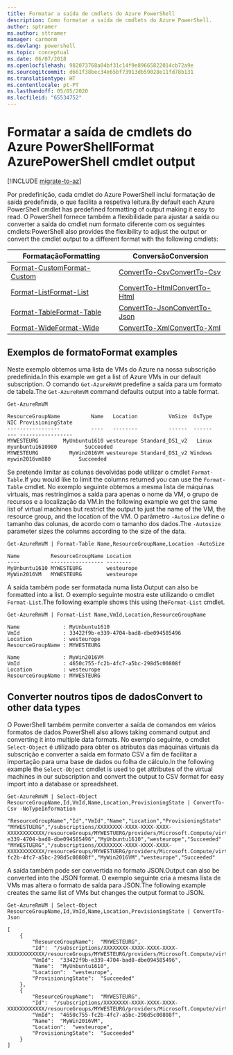 ```yaml
---
title: Formatar a saída de cmdlets do Azure PowerShell
description: Como formatar a saída de cmdlets do Azure PowerShell.
author: sptramer
ms.author: sttramer
manager: carmonm
ms.devlang: powershell
ms.topic: conceptual
ms.date: 06/07/2018
ms.openlocfilehash: 982073768a04bf31c14f9e89665822014cb72a9e
ms.sourcegitcommit: d661f38bec34e65bf73913db59028e11fd78b131
ms.translationtype: HT
ms.contentlocale: pt-PT
ms.lasthandoff: 05/05/2020
ms.locfileid: "65534752"
---
```

# <a name="format-azurepowershell-cmdlet-output"></a><span data-ttu-id="7832e-103">Formatar a saída de cmdlets do Azure PowerShell</span><span class="sxs-lookup"><span data-stu-id="7832e-103">Format AzurePowerShell cmdlet output</span></span>

[!INCLUDE [migrate-to-az](../includes/migrate-to-az.md)]

<span data-ttu-id="7832e-104">Por predefinição, cada cmdlet do Azure PowerShell inclui formatação de saída predefinida, o que facilita a respetiva leitura.</span><span class="sxs-lookup"><span data-stu-id="7832e-104">By default each Azure PowerShell cmdlet has predefined formatting of output making it easy to read.</span></span>  <span data-ttu-id="7832e-105">O PowerShell fornece também a flexibilidade para ajustar a saída ou converter a saída do cmdlet num formato diferente com os seguintes cmdlets:</span><span class="sxs-lookup"><span data-stu-id="7832e-105">PowerShell also provides the flexibility to adjust the output or convert the cmdlet output to a different format with the following cmdlets:</span></span>

| <span data-ttu-id="7832e-106">Formatação</span><span class="sxs-lookup"><span data-stu-id="7832e-106">Formatting</span></span>      | <span data-ttu-id="7832e-107">Conversão</span><span class="sxs-lookup"><span data-stu-id="7832e-107">Conversion</span></span>       |
|-----------------|------------------|
| [<span data-ttu-id="7832e-108">Format-Custom</span><span class="sxs-lookup"><span data-stu-id="7832e-108">Format-Custom</span></span>](/powershell/module/microsoft.powershell.utility/format-custom) | [<span data-ttu-id="7832e-109">ConvertTo-Csv</span><span class="sxs-lookup"><span data-stu-id="7832e-109">ConvertTo-Csv</span></span>](/powershell/module/microsoft.powershell.utility/convertto-csv)  |
| [<span data-ttu-id="7832e-110">Format-List</span><span class="sxs-lookup"><span data-stu-id="7832e-110">Format-List</span></span>](/powershell/module/microsoft.powershell.utility/format-list)   | [<span data-ttu-id="7832e-111">ConvertTo-Html</span><span class="sxs-lookup"><span data-stu-id="7832e-111">ConvertTo-Html</span></span>](/powershell/module/microsoft.powershell.utility/convertto-html) |
| [<span data-ttu-id="7832e-112">Format-Table</span><span class="sxs-lookup"><span data-stu-id="7832e-112">Format-Table</span></span>](/powershell/module/microsoft.powershell.utility/format-table)  | [<span data-ttu-id="7832e-113">ConvertTo-Json</span><span class="sxs-lookup"><span data-stu-id="7832e-113">ConvertTo-Json</span></span>](/powershell/module/microsoft.powershell.utility/convertto-json) |
| [<span data-ttu-id="7832e-114">Format-Wide</span><span class="sxs-lookup"><span data-stu-id="7832e-114">Format-Wide</span></span>](/powershell/module/microsoft.powershell.utility/format-wide)   | [<span data-ttu-id="7832e-115">ConvertTo-Xml</span><span class="sxs-lookup"><span data-stu-id="7832e-115">ConvertTo-Xml</span></span>](/powershell/module/microsoft.powershell.utility/convertto-xml)  |

## <a name="format-examples"></a><span data-ttu-id="7832e-116">Exemplos de formato</span><span class="sxs-lookup"><span data-stu-id="7832e-116">Format examples</span></span>

<span data-ttu-id="7832e-117">Neste exemplo obtemos uma lista de VMs do Azure na nossa subscrição predefinida.</span><span class="sxs-lookup"><span data-stu-id="7832e-117">In this example we get a list of Azure VMs in our default subscription.</span></span>  <span data-ttu-id="7832e-118">O comando `Get-AzureRmVM` predefine a saída para um formato de tabela.</span><span class="sxs-lookup"><span data-stu-id="7832e-118">The `Get-AzureRmVM` command defaults output into a table format.</span></span>

```azurepowershell-interactive
Get-AzureRmVM
```

```output
ResourceGroupName          Name   Location          VmSize  OsType              NIC ProvisioningState
-----------------          ----   --------          ------  ------              --- -----------------
MYWESTEURG        MyUnbuntu1610 westeurope Standard_DS1_v2   Linux myunbuntu1610980         Succeeded
MYWESTEURG          MyWin2016VM westeurope Standard_DS1_v2 Windows   mywin2016vm880         Succeeded
```

<span data-ttu-id="7832e-119">Se pretende limitar as colunas devolvidas pode utilizar o cmdlet `Format-Table`.</span><span class="sxs-lookup"><span data-stu-id="7832e-119">If you would like to limit the columns returned you can use the `Format-Table` cmdlet.</span></span> <span data-ttu-id="7832e-120">No exemplo seguinte obtemos a mesma lista de máquinas virtuais, mas restringimos a saída para apenas o nome da VM, o grupo de recursos e a localização da VM.</span><span class="sxs-lookup"><span data-stu-id="7832e-120">In the following example we get the same list of virtual machines but restrict the output to just the name of the VM, the resource group, and the location of the VM.</span></span>  <span data-ttu-id="7832e-121">O parâmetro `-Autosize` define o tamanho das colunas, de acordo com o tamanho dos dados.</span><span class="sxs-lookup"><span data-stu-id="7832e-121">The `-Autosize` parameter sizes the columns according to the size of the data.</span></span>

```azurepowershell-interactive
Get-AzureRmVM | Format-Table Name,ResourceGroupName,Location -AutoSize
```

```output
Name          ResourceGroupName Location
----          ----------------- --------
MyUnbuntu1610 MYWESTEURG        westeurope
MyWin2016VM   MYWESTEURG        westeurope
```

<span data-ttu-id="7832e-122">A saída também pode ser formatada numa lista.</span><span class="sxs-lookup"><span data-stu-id="7832e-122">Output can also be formatted into a list.</span></span> <span data-ttu-id="7832e-123">O exemplo seguinte mostra este utilizando o cmdlet `Format-List`.</span><span class="sxs-lookup"><span data-stu-id="7832e-123">The following example shows this using the`Format-List` cmdlet.</span></span>

```azurepowershell-interactive
Get-AzureRmVM | Format-List Name,VmId,Location,ResourceGroupName
```

```output
Name              : MyUnbuntu1610
VmId              : 33422f9b-e339-4704-bad8-dbe094585496
Location          : westeurope
ResourceGroupName : MYWESTEURG

Name              : MyWin2016VM
VmId              : 4650c755-fc2b-4fc7-a5bc-298d5c00808f
Location          : westeurope
ResourceGroupName : MYWESTEURG
```

## <a name="convert-to-other-data-types"></a><span data-ttu-id="7832e-124">Converter noutros tipos de dados</span><span class="sxs-lookup"><span data-stu-id="7832e-124">Convert to other data types</span></span>

<span data-ttu-id="7832e-125">O PowerShell também permite converter a saída de comandos em vários formatos de dados.</span><span class="sxs-lookup"><span data-stu-id="7832e-125">PowerShell also allows taking command output and converting it into multiple data formats.</span></span> <span data-ttu-id="7832e-126">No exemplo seguinte, o cmdlet `Select-Object` é utilizado para obter os atributos das máquinas virtuais da subscrição e converter a saída em formato CSV a fim de facilitar a importação para uma base de dados ou folha de cálculo.</span><span class="sxs-lookup"><span data-stu-id="7832e-126">In the following example the `Select-Object` cmdlet is used to get attributes of the virtual machines in our subscription and convert the output to CSV format for easy import into a database or spreadsheet.</span></span>

```azurepowershell-interactive
Get-AzureRmVM | Select-Object ResourceGroupName,Id,VmId,Name,Location,ProvisioningState | ConvertTo-Csv -NoTypeInformation
```

```output
"ResourceGroupName","Id","VmId","Name","Location","ProvisioningState"
"MYWESTUERG","/subscriptions/XXXXXXXX-XXXX-XXXX-XXXX-XXXXXXXXXXXX/resourceGroups/MYWESTUERG/providers/Microsoft.Compute/virtualMachines/MyUnbuntu1610","33422f9b-e339-4704-bad8-dbe094585496","MyUnbuntu1610","westeurope","Succeeded"
"MYWESTUERG","/subscriptions/XXXXXXXX-XXXX-XXXX-XXXX-XXXXXXXXXXXX/resourceGroups/MYWESTUERG/providers/Microsoft.Compute/virtualMachines/MyWin2016VM","4650c755-fc2b-4fc7-a5bc-298d5c00808f","MyWin2016VM","westeurope","Succeeded"
```

<span data-ttu-id="7832e-127">A saída também pode ser convertida no formato JSON.</span><span class="sxs-lookup"><span data-stu-id="7832e-127">Output can also be converted into the JSON format.</span></span>  <span data-ttu-id="7832e-128">O exemplo seguinte cria a mesma lista de VMs mas altera o formato de saída para JSON.</span><span class="sxs-lookup"><span data-stu-id="7832e-128">The following example creates the same list of VMs but changes the output format to JSON.</span></span>

```azurepowershell-interactive
Get-AzureRmVM | Select-Object ResourceGroupName,Id,VmId,Name,Location,ProvisioningState | ConvertTo-Json
```

```output
[
    {
        "ResourceGroupName":  "MYWESTEURG",
        "Id":  "/subscriptions/XXXXXXXX-XXXX-XXXX-XXXX-XXXXXXXXXXXX/resourceGroups/MYWESTEURG/providers/Microsoft.Compute/virtualMachines/MyUnbuntu1610",
        "VmId":  "33422f9b-e339-4704-bad8-dbe094585496",
        "Name":  "MyUnbuntu1610",
        "Location":  "westeurope",
        "ProvisioningState":  "Succeeded"
    },
    {
        "ResourceGroupName":  "MYWESTEURG",
        "Id":  "/subscriptions/XXXXXXXX-XXXX-XXXX-XXXX-XXXXXXXXXXXX/resourceGroups/MYWESTEURG/providers/Microsoft.Compute/virtualMachines/MyWin2016VM",
        "VmId":  "4650c755-fc2b-4fc7-a5bc-298d5c00808f",
        "Name":  "MyWin2016VM",
        "Location":  "westeurope",
        "ProvisioningState":  "Succeeded"
    }
]
```
